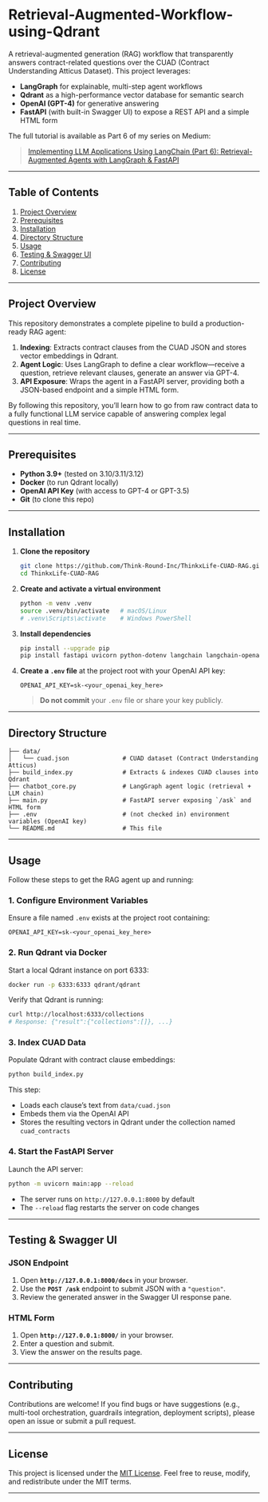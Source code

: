 # Retrieval-Augmented-Workflow-using-Qdrant


A retrieval-augmented generation (RAG) workflow that transparently answers contract-related questions over the CUAD (Contract Understanding Atticus Dataset). This project leverages:

- **LangGraph** for explainable, multi-step agent workflows  
- **Qdrant** as a high-performance vector database for semantic search  
- **OpenAI (GPT-4)** for generative answering  
- **FastAPI** (with built-in Swagger UI) to expose a REST API and a simple HTML form  

The full tutorial is available as Part 6 of my series on Medium:  
> [Implementing LLM Applications Using LangChain (Part 6): Retrieval-Augmented Agents with LangGraph & FastAPI](https://medium.com/@jagadeshvarma07/implementing-llm-applications-using-langchain-part-6-retrieval-augmented-agents-with-langgraph-2ba7ac31492a)

---

## Table of Contents

1. [Project Overview](#project-overview)  
2. [Prerequisites](#prerequisites)  
3. [Installation](#installation)  
4. [Directory Structure](#directory-structure)  
5. [Usage](#usage)  
6. [Testing & Swagger UI](#testing--swagger-ui)  
7. [Contributing](#contributing)  
8. [License](#license)  

---

## Project Overview

This repository demonstrates a complete pipeline to build a production-ready RAG agent:

1. **Indexing**: Extracts contract clauses from the CUAD JSON and stores vector embeddings in Qdrant.  
2. **Agent Logic**: Uses LangGraph to define a clear workflow—receive a question, retrieve relevant clauses, generate an answer via GPT-4.  
3. **API Exposure**: Wraps the agent in a FastAPI server, providing both a JSON-based endpoint and a simple HTML form.  

By following this repository, you’ll learn how to go from raw contract data to a fully functional LLM service capable of answering complex legal questions in real time.

---

## Prerequisites

- **Python 3.9+** (tested on 3.10/3.11/3.12)  
- **Docker** (to run Qdrant locally)  
- **OpenAI API Key** (with access to GPT-4 or GPT-3.5)  
- **Git** (to clone this repo)  

---

## Installation

1. **Clone the repository**

   ```bash
   git clone https://github.com/Think-Round-Inc/ThinkxLife-CUAD-RAG.git
   cd ThinkxLife-CUAD-RAG
   ```

2. **Create and activate a virtual environment**

   ```bash
   python -m venv .venv
   source .venv/bin/activate   # macOS/Linux
   # .venv\Scripts\activate    # Windows PowerShell
   ```

3. **Install dependencies**

   ```bash
   pip install --upgrade pip
   pip install fastapi uvicorn python-dotenv langchain langchain-openai langchain-qdrant langgraph qdrant-client
   ```

4. **Create a `.env` file** at the project root with your OpenAI API key:

   ```env
   OPENAI_API_KEY=sk-<your_openai_key_here>
   ```

   > **Do not commit** your `.env` file or share your key publicly.

---

## Directory Structure

```
├── data/
│   └── cuad.json               # CUAD dataset (Contract Understanding Atticus)
├── build_index.py              # Extracts & indexes CUAD clauses into Qdrant
├── chatbot_core.py             # LangGraph agent logic (retrieval + LLM chain)
├── main.py                     # FastAPI server exposing `/ask` and HTML form
├── .env                        # (not checked in) environment variables (OpenAI key)
└── README.md                   # This file
```

---

## Usage

Follow these steps to get the RAG agent up and running:

### 1. Configure Environment Variables

Ensure a file named `.env` exists at the project root containing:

```
OPENAI_API_KEY=sk-<your_openai_key_here>
```

### 2. Run Qdrant via Docker

Start a local Qdrant instance on port 6333:

```bash
docker run -p 6333:6333 qdrant/qdrant
```

Verify that Qdrant is running:

```bash
curl http://localhost:6333/collections
# Response: {"result":{"collections":[]}, ...}
```

### 3. Index CUAD Data

Populate Qdrant with contract clause embeddings:

```bash
python build_index.py
```

This step:

* Loads each clause’s text from `data/cuad.json`
* Embeds them via the OpenAI API
* Stores the resulting vectors in Qdrant under the collection named `cuad_contracts`

### 4. Start the FastAPI Server

Launch the API server:

```bash
python -m uvicorn main:app --reload
```

* The server runs on `http://127.0.0.1:8000` by default
* The `--reload` flag restarts the server on code changes

---

## Testing & Swagger UI

### JSON Endpoint

1. Open **`http://127.0.0.1:8000/docs`** in your browser.
2. Use the **`POST /ask`** endpoint to submit JSON with a `"question"`.
3. Review the generated answer in the Swagger UI response pane.

### HTML Form

1. Open **`http://127.0.0.1:8000/`** in your browser.
2. Enter a question and submit.
3. View the answer on the results page.

---

## Contributing

Contributions are welcome! If you find bugs or have suggestions (e.g., multi-tool orchestration, guardrails integration, deployment scripts), please open an issue or submit a pull request.

---

## License

This project is licensed under the [MIT License](LICENSE). Feel free to reuse, modify, and redistribute under the MIT terms.

---
